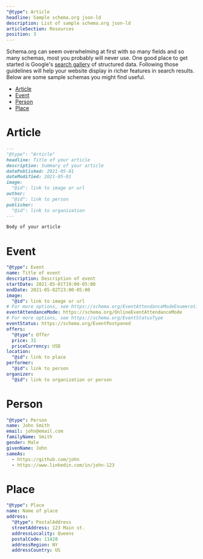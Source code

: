 ```yaml
---
"@type": Article
headline: Sample schema.org json-ld
description: List of sample schema.org json-ld
articleSection: Resources
position: 3
---
```


Schema.org can seem overwhelming at first with so many fields and so many schemas, most you probably will never use.  One good place to get started is Google's [search gallery](https://developers.google.com/search/docs/guides/search-gallery) of structured data.  Following those guidelines will help your website display in richer features in search results.  Below are some sample schemas you might find useful.


* [Article](/docs/resources/sample-schema-json-ld#article)
* [Event](/docs/resources/sample-schema-json-ld#event)
* [Person](/docs/resources/sample-schema-json-ld#person)
* [Place](/docs/resources/sample-schema-json-ld#place)

# Article

```md
---
"@type": "Article"
headline: Title of your article
description: Summary of your article
datePublished: 2021-05-01
dateModified: 2021-05-01
image:
  "@id": link to image or url
author:
  "@id": link to person
publisher:
  "@id": link to organization
---

Body of your article
```

# Event

```yml
"@type": Event
name: Title of event
description: Description of event
startDate: 2021-05-01T19:00-05:00
endDate: 2021-05-02T23:00-05:00
image:
  "@id": link to image or url
# For more options, see https://schema.org/EventAttendanceModeEnumeration
eventAttendanceMode: https://schema.org/OnlineEventAttendanceMode
# For more options, see https://schema.org/EventStatusType
eventStatus: https://schema.org/EventPostponed
offers:
  "@type": Offer
  price: 31
  priceCurrency: USD
location:
  "@id": link to place
performer:
  "@id": link to person
organizer:
  "@id": link to organization or person
```

# Person

```yml
"@type": Person
name: John Smith
email: john@email.com
familyName: Smith
gender: Male
givenName: John
sameAs:
  - https://github.com/john
  - https://www.linkedin.com/in/john-123
```

# Place

```yml
"@type": Place
name: Name of place
address:
  "@type": PostalAddress
  streetAddress: 123 Main st.
  addressLocality: Queens
  postalCode: 11428
  addressRegion: NY
  addressCountry: US
```
